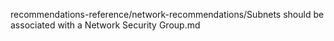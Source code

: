 recommendations-reference/network-recommendations/Subnets should be associated with a Network Security Group.md